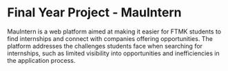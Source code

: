 # Final Year Project - MauIntern

MauIntern is a web platform aimed at making it easier for FTMK students to find internships and connect with companies offering opportunities. The platform addresses the challenges students face when searching for internships, such as limited visibility into opportunities and inefficiencies in the application process.
